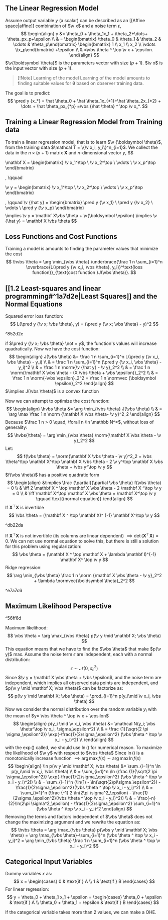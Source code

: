 ## The Linear Regression Model
Assume output variable $y$ (a scalar) can be described as an [[Affine space|affine]] combination of $\v x$ and a noise term $\epsilon$,
$$
\begin{align}
y &= \theta_0 + \theta_1x_1 + \theta_2+\dots+ \theta_px_p+\epsilon \\
& = \begin{bmatrix} \theta_0 & \theta_1 & \theta_2 & \cdots & \theta_p\end{bmatrix}
\begin{bmatrix} 1 \\ x_1 \\ x_2 \\ \vdots \\x_p\end{bmatrix} 
+\epsilon \\
& =\vbs \theta ^ \top \v x + \epsilon.
\end{align}
$$
$\v{\boldsymbol \theta}$ is the parameters vector with size $(p+1)$.
$\v x$ is the input vector with size $(p+1)$.

> [!Note] Learning of the model
> Learning of the model amounts to finding suitable values for $\boldsymbol \theta$ based on observer training data.

The goal is to predict:
$$
\pred y {x_*} = \hat \theta_0 + \hat \theta_1x_{*1}+\hat \theta_2x_{*2} + \dots + \hat \theta_px_{*p} =\vbs {\hat \theta} ^ \top \v x_*.
$$
## Training a Linear Regression Model from Training data
To train a linear regression model, that is to learn $\v {\boldsymbol \theta}$, from the training data $\mathcal T = \{\v x_i, y_i\}^n_{i=1}$.
We collect the data in the $n \times (p+1)$ matrix $\mathbf X$ and $n$-dimensional vector $y$,
$$

\mathbf X = 
\begin{bmatrix} \v x_1^\top \\ \v x_2^\top \\ \vdots \\ \v x_p^\top
\end{bmatrix}

, \qquad 

\v y = 
\begin{bmatrix} \v x_1^\top \\ \v x_2^\top \\ \vdots \\ \v x_p^\top
\end{bmatrix}

, \qquad
\v {\hat y} = 
\begin{bmatrix} \pred y {\v x_1} \\ \pred y {\v x_2} \\ \vdots \\ \pred y {\v x_p}
\end{bmatrix}
$$
$$
\implies \v y = \mathbf X\vbs \theta + \v{\boldsymbol \epsilon} \implies \v {\hat y} = \mathbf X \vbs \theta
$$
## Loss Functions and Cost Functions
Training a model is amounts to finding the parameter values that minimize the cost
$$
\hvbs \theta = \arg \min_{\vbs \theta} \underbrace{\frac 1 n \sum_{i=1}^n \overbrace{L(\pred y {\v x_i, \vbs \theta}, y_i)}^\text{loss function}}_{\text{cost function }J(\vbs \theta)}. 
$$
## [[1.2 Least-squares and linear programming#^1a7d2e|Least Squares]] and the Normal Equations
Squared error loss function:
$$
L(\pred y {\v x; \vbs \theta}, y) = (\pred y {\v x; \vbs \theta} - y)^2
$$

^852d2e

if $\pred y {\v x; \vbs \theta} \not = y$, the function's values will increase quadratically.
Now we have the cost function:
$$
\begin{align}
J(\vbs \theta) &= \frac 1 n \sum_{i=1}^n L(\pred y {\v x_i, \vbs \theta} - y_i) \\
& = \frac 1 n \sum_{i=1}^n (\pred y {\v x_i, \vbs \theta} - y_i)^2 \\
& = \frac 1 n \norm{\v {\hat y} - \v y}_2^2 \\
& = \frac 1 n \norm{\mathbf X \vbs \theta - (X \vbs \theta + \vbs \epsilon)}_2^2 \\
& = \frac 1 n \norm{-\vbs \epsilon}_2^2 = \frac 1 n \normvec {\boldsymbol \epsilon}_2^2
\end{align}
$$
$\implies J(\vbs \theta)$ is a convex function

Now we can attempt to optimize the cost function:
$$
\begin{align}
\hvbs \theta &= \arg \min_{\vbs \theta} J(\vbs \theta) \\
& = \arg \max \frac 1 n \norm {\mathbf X \vbs \theta- \v y}^2_2
\end{align}
$$
Because $\frac 1 n > 0 \quad, \forall n \in \mathbb N^*$, without loss of generality:
$$
\hvbs{\theta} = \arg \min_{\vbs \theta} \norm{\mathbf X \vbs \theta - \v y}_2^2
$$
Let: 
$$
f(\vbs \theta) = \norm{\mathbf X \vbs \theta - \v y}^2_2 = \vbs \theta^\top \mathbf X^\top \mathbf X \vbs \theta - 2 \v y^\top \mathbf X \vbs \theta + \vbs y^\top \v y
$$
$f(\vbs \theta)$ has a positive quadratic form
$$
\begin{align}
&\implies \frac {\partial}{\partial \vbs \theta} f(\vbs \theta) = 0 \\
& \iff 2 \mathbf X ^ \top \mathbf X \vbs \theta - 2 \mathbf X ^\top \v y = 0 \\
& \iff \mathbf X^\top \mathbf X \vbs \theta = \mathbf X^\top \v y \qquad \text{(normal equation)}
\end{align}
$$
If $\mathbf X ^ \top \mathbf X$ is invertible
$$
\vbs \theta = (\mathbf X ^ \top \mathbf X)^ {-1} \mathbf X^\top \v y
$$

^db22da

If $\mathbf X ^ \top \mathbf X$ is not invertible (its columns are linear dependent) $\implies \det(\mathbf X ^ \top \mathbf X) =0$. We can not use normal equation to solve this, but there is still a solution for this problem using regularization:
$$
\vbs \theta = (\mathbf X ^ \top \mathbf X + \lambda \mathbf I)^{-1} \mathbf X^ \top \v y
$$
Ridge regression:
$$
\arg \min_{\vbs \theta} \frac 1 n \norm {\mathbf X \vbs \theta - \v y}_2^2 + \lambda \normvec{\boldsymbol \theta}_2^2
$$

^e7a7c6

## Maximum Likelihood Perspective

^56ff6d

Maximum likelihood:
$$
\vbs \theta = \arg \max_{\vbs \theta} p(\v y \mid \mathbf X; \vbs \theta)
$$
This equation means that we have to find the $\vbs \theta$ that make $p(\v y)$ max.
Assume the noise term $\epsilon$ are independent, each with a normal distribution:
$$
\epsilon \sim \mathcal N(0, \sigma_\epsilon^2) 
$$
Since $\v y = \mathbf X \vbs \theta + \vbs \epsilon$, and the noise term are independent, which implies all observed data points are independent, and $p(\v y \mid \mathbf X; \vbs \theta)$ can be factorize as:
$$
p(\v y \mid \mathbf X; \vbs \theta) = \prod_{i=1}^n p(y_i\mid \v x_i, \vbs \theta)
$$
Now we consider the normal distribution over the random variable $y_i$ with the mean of $y= \vbs \theta ^ \top \v x + \epsilon$
$$
\begin{align}
p(y_i \mid \v x_i, \vbs \theta) &= \mathcal N(y_i; \vbs \theta^\top \v x_i, \sigma_\epsilon^2) \\
& = \frac {1}{\sqrt{2 \pi \sigma_\epsilon^2}} \exp(-\frac{1}{2\sigma_\epsilon^2} (\vbs \theta ^ \top \v x_i - y_i)^2) \\
\end{align}
$$
with the $\exp()$ called, we should use $\ln()$ for numerical reason.
To maximize the likelihood of $\v y$ with respect to $\vbs \theta$ 
Since $\ln()$ is a monotonically increase function $\implies \arg \max f(x) \sim \arg \max \ln f(x)$
$$
\begin{align}
\ln p(\v y \mid \mathbf X; \vbs \theta) &= \sum_{i=1}^n \ln p(y_i\mid \v x_i, \vbs \theta) \\
& = \sum_{i=1}^n \ln (\frac {1}{\sqrt{2 \pi \sigma_\epsilon^2}} \exp(-\frac{1}{2\sigma_\epsilon^2} (\vbs \theta ^ \top \v x_i - y_i)^2)) \\
& = \sum_{i=1}^n (\ln(1) - \ln(\sqrt{2\pi\sigma_\epsilon^2}) -\frac{1}{2\sigma_\epsilon^2}(\vbs \theta ^ \top \v x_i - y_i)^2) \\
& = \sum_{i=1}^n (\frac {-1} 2 \ln(2\pi \sigma^2_\epsilon) - \frac{1}{2\sigma_\epsilon^2}(\vbs \theta ^ \top \v x_i - y_i)^2)) \\
& = \frac{-n}{2}\ln(2\pi \sigma^2_\epsilon) - \frac{1}{2\sigma_\epsilon^2} \sum_{i=1}^n (\vbs \theta ^ \top \v x_i - y_i)^2
\end{align}
$$
Removing the terms and factors independent of $\vbs \theta$ does not change the maximizing argument and we rewrite the equation as:
$$
\hvbs \theta = \arg \max_{\vbs \theta} p(\vbs y \mid \mathbf X; \vbs \theta) = \arg \max_{\vbs \theta}-\sum_{i=1}^n (\vbs \theta ^ \top \v x_i - y_i)^2 = \arg \min_{\vbs \theta} \frac 1 n \sum_{i=1}^n (\vbs \theta ^ \top \v x_i - y_i)^2
$$
## Categorical Input Variables
Dummy variables $x$ as:
$$ x =
\begin{cases}
0 & \text{if } A \\
1 & \text{if } B
\end{cases}
$$
For linear regression:
$$
y = \theta_0 + \theta_1 x_1 + \epsilon = \begin{cases}
\theta_0 + \epsilon & \text{if } A \\
\theta_0 + \theta_1 + \epsilon & \text{if } B
\end{cases}
$$

If the categorical variable takes more than 2 values, we can make a OHE.